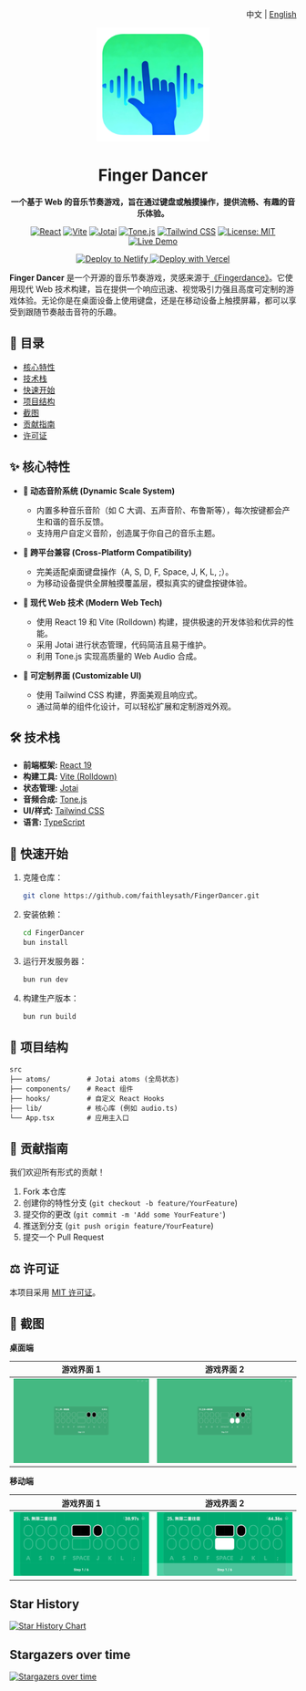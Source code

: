 <div align="right">

中文 | [English](./README.en.md)
</div>

<div align="center">

<img src="./public/logo.png" alt="Finger Dancer Logo" width="200" />

# Finger Dancer

**一个基于 Web 的音乐节奏游戏，旨在通过键盘或触摸操作，提供流畅、有趣的音乐体验。**

</div>

<div align="center">

[![React](https://img.shields.io/badge/React-19-61DAFB?logo=react)](https://reactjs.org/)
[![Vite](https://img.shields.io/badge/Vite-Rolldown-646CFF?logo=vite)](https://vitejs.dev/)
[![Jotai](https://img.shields.io/badge/Jotai-2-black?logo=jotai)](https://jotai.org/)
[![Tone.js](https://img.shields.io/badge/Tone.js-15-F9A825?logo=javascript)](https://tonejs.github.io/)
[![Tailwind CSS](https://img.shields.io/badge/Tailwind_CSS-4-38B2AC?logo=tailwind-css)](https://tailwindcss.com/)
[![License: MIT](https://img.shields.io/badge/License-MIT-yellow.svg)](https://opensource.org/licenses/MIT)
[![Live Demo](https://img.shields.io/badge/Live-Demo-brightgreen)](http://fd.isok.dev)

<div align="center">
  <a href="https://app.netlify.com/start/deploy?repository=https%3A%2F%2Fgithub.com%2Ffaithleysath%2FFingerDancer">
    <img src="https://www.netlify.com/img/deploy/button.svg" alt="Deploy to Netlify" height="30">
  </a>
  <a href="https://vercel.com/new/clone?repository-url=https%3A%2F%2Fgithub.com%2Ffaithleysath%2FFingerDancer">
    <img src="https://vercel.com/button" alt="Deploy with Vercel" height="30">
  </a>
</div>

</div>

**Finger Dancer** 是一个开源的音乐节奏游戏，灵感来源于[《Fingerdance》](https://store.steampowered.com/app/3633450/Fingerdance/)。它使用现代 Web 技术构建，旨在提供一个响应迅速、视觉吸引力强且高度可定制的游戏体验。无论你是在桌面设备上使用键盘，还是在移动设备上触摸屏幕，都可以享受到跟随节奏敲击音符的乐趣。

## 📖 目录

* [核心特性](#-核心特性)
* [技术栈](#-技术栈)
* [快速开始](#-快速开始)
* [项目结构](#-项目结构)
* [截图](#-截图)
* [贡献指南](#-贡献指南)
* [许可证](#-许可证)

## ✨ 核心特性

*   **🎹 动态音阶系统 (Dynamic Scale System)**
    *   内置多种音乐音阶（如 C 大调、五声音阶、布鲁斯等），每次按键都会产生和谐的音乐反馈。
    *   支持用户自定义音阶，创造属于你自己的音乐主题。

*   **📱 跨平台兼容 (Cross-Platform Compatibility)**
    *   完美适配桌面键盘操作（A, S, D, F, Space, J, K, L, ;）。
    *   为移动设备提供全屏触摸覆盖层，模拟真实的键盘按键体验。

*   **🚀 现代 Web 技术 (Modern Web Tech)**
    *   使用 React 19 和 Vite (Rolldown) 构建，提供极速的开发体验和优异的性能。
    *   采用 Jotai 进行状态管理，代码简洁且易于维护。
    *   利用 Tone.js 实现高质量的 Web Audio 合成。

*   **🎨 可定制界面 (Customizable UI)**
    *   使用 Tailwind CSS 构建，界面美观且响应式。
    *   通过简单的组件化设计，可以轻松扩展和定制游戏外观。

## 🛠️ 技术栈

*   **前端框架:** [React 19](https://reactjs.org/)
*   **构建工具:** [Vite (Rolldown)](https://vitejs.dev/)
*   **状态管理:** [Jotai](https://jotai.org/)
*   **音频合成:** [Tone.js](https://tonejs.github.io/)
*   **UI/样式:** [Tailwind CSS](https://tailwindcss.com/)
*   **语言:** [TypeScript](https://www.typescriptlang.org/)

## 🚀 快速开始

1.  克隆仓库：
    ```bash
    git clone https://github.com/faithleysath/FingerDancer.git
    ```
2.  安装依赖：
    ```bash
    cd FingerDancer
    bun install
    ```
3.  运行开发服务器：
    ```bash
    bun run dev
    ```
4.  构建生产版本：
    ```bash
    bun run build
    ```

## 📂 项目结构

```
src
├── atoms/         # Jotai atoms (全局状态)
├── components/    # React 组件
├── hooks/         # 自定义 React Hooks
├── lib/           # 核心库 (例如 audio.ts)
└── App.tsx        # 应用主入口
```

## 🤝 贡献指南

我们欢迎所有形式的贡献！

1.  Fork 本仓库
2.  创建你的特性分支 (`git checkout -b feature/YourFeature`)
3.  提交你的更改 (`git commit -m 'Add some YourFeature'`)
4.  推送到分支 (`git push origin feature/YourFeature`)
5.  提交一个 Pull Request

## ⚖️ 许可证

本项目采用 [MIT 许可证](https://opensource.org/licenses/MIT)。

## 📸 截图

**桌面端**

| 游戏界面 1 | 游戏界面 2 |
| :---: | :---: |
| <img src="./screenshots/GameScreen1.png" alt="Game Screen on Desktop" width="100%"/> | <img src="./screenshots/GameScreen2.png" alt="Game Screen on Desktop 2" width="100%"/> |

**移动端**

| 游戏界面 1 | 游戏界面 2 |
| :---: | :---: |
| <img src="./screenshots/MobileGameScreen1.png" alt="Game Screen on Mobile" width="100%"/> | <img src="./screenshots/MobileGameScreen2.png" alt="Game Screen on Mobile 2" width="100%"/> |

## Star History

[![Star History Chart](https://app.repohistory.com/api/svg?repo=faithleysath/FingerDancer&type=Date&background=FFFFFF&color=f86262)](https://app.repohistory.com/star-history)

## Stargazers over time

[![Stargazers over time](https://starchart.cc/faithleysath/FingerDancer.svg?background=%23FFFFFF&axis=%23333333&line=%23e76060)](https://starchart.cc/faithleysath/FingerDancer)
